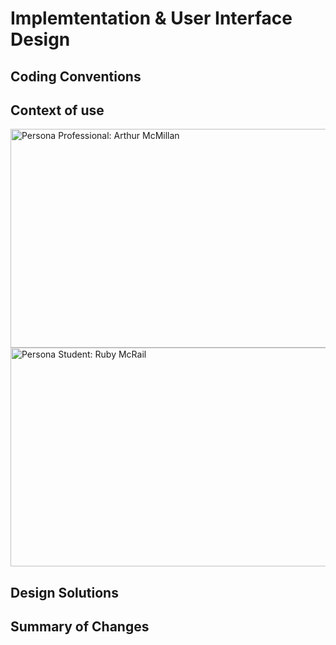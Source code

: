# Implemtentation & User Interface Design

## Coding Conventions

## Context of use
<img src="{{site.baseurl}}/images/Persona_Professional.jpg" alt="Persona Professional: Arthur McMillan" width="1526" height="350">
<img src="{{site.baseurl}}/images/Persona_Student.jpg" alt="Persona Student: Ruby McRail" width="1526" height="350">

## Design Solutions

## Summary of Changes
